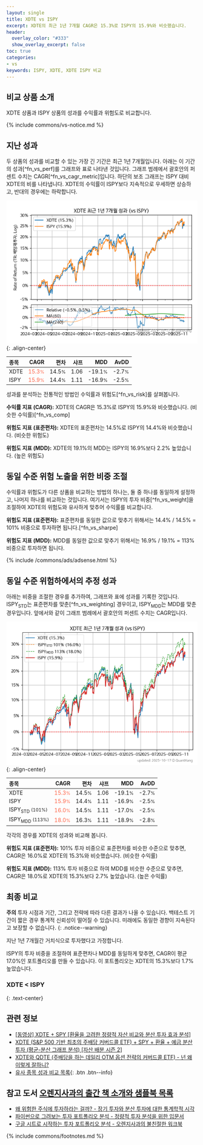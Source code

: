 ```yaml
---
layout: single
title: XDTE vs ISPY
excerpt: XDTE의 최근 1년 7개월 CAGR은 15.3%로 ISPY의 15.9%와 비슷했습니다.
header:
  overlay_color: "#333"
  show_overlay_excerpt: false
toc: true
categories:
- vs
keywords: ISPY, XDTE, XDTE ISPY 비교
---
```


## 비교 상품 소개


XDTE 상품과 ISPY 상품의 성과를 수익률과 위험도로 비교합니다.





{% include commons/vs-notice.md %}

## 지난 성과

두 상품의 성과를 비교할 수 있는 가장 긴 기간은 최근 1년 7개월입니다. 아래는 이 기간의 성과[^fn_vs_perf]를 그래프와 표로 나타낸 것입니다.
그래프 범례에서 괄호안의 퍼센트 수치는 CAGR[^fn_vs_cagr_metric]입니다.
하단의 보조 그래프는 ISPY 대비 XDTE의 비를 나타냅니다.
XDTE의 수익률이 ISPY보다 지속적으로 우세하면 상승하고, 반대의 경우에는 하락합니다.

![XDTE](/vs/images/xdte-vs-ispy_dual.png){: .align-center}

| **종목** | **CAGR** | **편차** | **샤프** | **MDD** | **AvDD** |
| :------------ | ------: | -----------: | -------: | ------: | -------: |
| XDTE | <span style="color: tomato">15.3<small>%</small></span> | 14.5<small>%</small> | 1.06 | -19.1<small>%</small> | -2.7<small>%</small> |
| ISPY | <span style="color: tomato">15.9<small>%</small></span> | 14.4<small>%</small> | 1.11 | -16.9<small>%</small> | -2.5<small>%</small> |

<!-- more -->


성과를 분석하는 전통적인 방법인 수익률과 위험도[^fn_vs_risk]를 살펴봅니다.

**수익률 지표 (CAGR):** XDTE의 CAGR은 15.3%로 ISPY의 15.9%와 비슷했습니다. (비슷한 수익률)[^fn_vs_comp]

**위험도 지표 (표준편차):** XDTE의 표준편차는 14.5%로 ISPY의 14.4%와 비슷했습니다. (비슷한 위험도)

**위험도 지표 (MDD):** XDTE의 19.1%의 MDD는 ISPY의 16.9%보다 2.2% 높았습니다. (높은 위험도)



## 동일 수준 위험 노출을 위한 비중 조절

수익률과 위험도가 다른 상품을 비교하는 방법의 하나는, 둘 중 하나를 동일하게 설정하고, 나머지 하나를 비교하는 것입니다.
여기서는 ISPY의 투자 비중[^fn_vs_weight]을 조절하여 XDTE의 위험도와 유사하게 맞추어 수익률를 비교합니다.

**위험도 지표 (표준편차):** 표준편차를 동일한 값으로 맞추기 위해서는 14.4% / 14.5% = 101% 비중으로 투자하면 됩니다.[^fn_vs_sharpe]

**위험도 지표 (MDD):** MDD를 동일한 값으로 맞추기 위해서는 16.9% / 19.1% = 113% 비중으로 투자하면 됩니다.


{% include /commons/ads/adsense.html %}



## 동일 수준 위험하에서의 추정 성과

아래는 비중을 조절한 경우를 추가하여, 그래프와 표에 성과를 기록한 것입니다.
ISPY<sub>STD</sub>는 표준편차를 맞춘[^fn_vs_weighting] 경우이고, ISPY<sub>MDD</sub>는 MDD를 맞춘 경우입니다.
앞에서와 같이 그래프 범례에서 괄호안의 퍼센트 수치는 CAGR입니다.


![XDTE](/vs/images/xdte-vs-ispy.png){: .align-center}



| **종목** | **CAGR** | **편차** | **샤프** | **MDD** | **AvDD** |
| :------------ | ------: | -----------: | -------: | ------: | -------: |
| XDTE | <span style="color: tomato">15.3<small>%</small></span> | 14.5<small>%</small> | 1.06 | -19.1<small>%</small> | -2.7<small>%</small> |
| ISPY | <span style="color: tomato">15.9<small>%</small></span> | 14.4<small>%</small> | 1.11 | -16.9<small>%</small> | -2.5<small>%</small> |
| ISPY<sub>STD</sub> <small>(101%)</small> | <span style="color: tomato">16.0<small>%</small></span> | 14.5<small>%</small> | 1.11 | -17.0<small>%</small> | -2.5<small>%</small> |
| ISPY<sub>MDD</sub> <small>(113%)</small> | <span style="color: tomato">18.0<small>%</small></span> | 16.3<small>%</small> | 1.11 | -18.9<small>%</small> | -2.8<small>%</small> |



각각의 경우를 XDTE의 성과와 비교해 봅니다.

**위험도 지표 (표준편차):** 101% 투자 비중으로 표준편차를 비슷한 수준으로 맞추면, CAGR은 16.0%로 XDTE의 15.3%와 비슷했습니다. (비슷한 수익률)

**위험도 지표 (MDD):** 113% 투자 비중으로 하여 MDD를 비슷한 수준으로 맞추면, CAGR은 18.0%로 XDTE의 15.3%보다 2.7% 높았습니다. (높은 수익률)




## 최종 비교

**주의** 투자 시점과 기간, 그리고 전략에 따라 다른 결과가 나올 수 있습니다. 백테스트 기간이 짧은 경우 통계적 신뢰성이 떨어질 수 있습니다. 미래에도 동일한 경향이 지속된다고 보장할 수 없습니다.
{: .notice--warning}

지난 1년 7개월간 거치식으로 투자했다고 가정합니다.

ISPY의 투자 비중을 조절하여 표준편차나 MDD를 동일하게 맞추면, CAGR이 평균 17.0%인 포트폴리오를 만들 수 있습니다.
이 포트폴리오는 XDTE의 15.3%보다 1.7% 높았습니다.

### XDTE &lt; ISPY
{: .text-center}


## 관련 정보

- [[동영상] XDTE + SPY [환율을 고려한 정량적 자산 비교와 분산 투자 효과 분석]](https://youtu.be/n_n_T2BXqoA)
- [XDTE (S&P 500 기반 최초의 주배당 커버드콜 ETF) + SPY + 환율 + 예금 분산 투자 (평균-분산 그래프 분석) [자산 배분 시즌 2]](https://m.blog.naver.com/onuri2005/223939486220)
- [XDTE와 QDTE (주배당을 하는 데일리 OTM 옵션 전략의 커버드콜 ETF) - 넌 왜 이렇게 잘하니?](https://kongdori.tistory.com/336)
- [유사 종목 성과 비교 목록](/vs/){: .btn .btn--info}


## 참고 도서 [오렌지사과의 출간 책 소개와 샘플북 목록](https://kongdori.tistory.com/691)

- [왜 위험한 주식에 투자하라는 걸까? - 장기 투자와 분산 투자에 대한 통계학적 시각](https://kongdori.tistory.com/421)
- [파이썬으로 그려보는 투자 포트폴리오 분석  - 정량적 투자 분석을 위한 입문서](https://kongdori.tistory.com/643)
- [구글 시트로 시작하는 투자 포트폴리오 분석 - 오렌지사과의 불친절한 워크북](https://kongdori.tistory.com/449)

{% include commons/footnotes.md %}